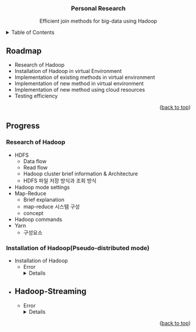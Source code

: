 <!-- Improved compatibility of back to top link: See: https://github.com/othneildrew/Best-README-Template/pull/73 -->
<a name="readme-top"></a>
<!--
*** Thanks for checking out the Best-README-Template. If you have a suggestion
*** that would make this better, please fork the repo and create a pull request
*** or simply open an issue with the tag "enhancement".
*** Don't forget to give the project a star!
*** Thanks again! Now go create something AMAZING! :D
-->



<!-- PROJECT SHIELDS -->
<!--
*** I'm using markdown "reference style" links for readability.
*** Reference links are enclosed in brackets [ ] instead of parentheses ( ).
*** See the bottom of this document for the declaration of the reference variables
*** for contributors-url, forks-url, etc. This is an optional, concise syntax you may use.
*** https://www.markdownguide.org/basic-syntax/#reference-style-links
-->



<!-- PROJECT LOGO -->
<br />
<div align="center">

<h3 align="center">Personal Research</h3>

  <p align="center">
    Efficient join methods for big-data using Hadoop
  </p>
</div>



<!-- TABLE OF CONTENTS -->
<details>
  <summary>Table of Contents</summary>
  <ol>
    <li><a href="#roadmap">Roadmap</a></li>
    <li><a href="#progress">Progress</a></li>
  </ol>
</details>


<!-- ROADMAP -->
## Roadmap

- Research of Hadoop
- Installation of Hadoop in virtual Environment
- Implementation of existing methods in virtual environment
- Implementation of new method in virtual environment
- Implementation of new method using cloud resources
- Testing efficiency
<p align="right">(<a href="#readme-top">back to top</a>)</p>



<!-- PROGRESS -->
## Progress

### Research of Hadoop
- HDFS
  - Data flow
  - Read flow
  - Hadoop cluster brief information & Architecture
  - HDFS 파일 저장 방식과 조회 방식
- Hadoop mode settings
- Map-Reduce
  - Brief explanation
  - map-reduce 시스템 구성
  - concept
- Hadoop commands
- Yarn
  - 구성요소

### Installation of Hadoop(Pseudo-distributed mode)

- Installation of Hadoop
  - Error
    <details>
    <li></li>
    </details>
- Hadoop-Streaming
  - 
  - Error
    <details>
    <li>error : 2022-09-19 21:10:49,010 WARN hdfs.DataStreamer: DataStreamer Exception org.apache.hadoop.ipc.RemoteException(java.io.IOException): File /user/wordcountPJ/shakespeare/histories/kingrichardiii._COPYING_ could only be written to 0 of the 1 minReplication nodes. There are 0 datanode(s) running and 0 node(s) are excluded in this oper...</li>
    <li>해결 : /tmp 에 들어가서 전 파일 삭제하고 -> hadoop namenode -format 시키면 됨</li>
    </details>


<p align="right">(<a href="#readme-top">back to top</a>)</p>



<!-- MARKDOWN LINKS & IMAGES -->
<!-- https://www.markdownguide.org/basic-syntax/#reference-style-links -->
[contributors-shield]: https://img.shields.io/github/contributors/github_username/repo_name.svg?style=for-the-badge
[contributors-url]: https://github.com/github_username/repo_name/graphs/contributors
[forks-shield]: https://img.shields.io/github/forks/github_username/repo_name.svg?style=for-the-badge
[forks-url]: https://github.com/github_username/repo_name/network/members
[stars-shield]: https://img.shields.io/github/stars/github_username/repo_name.svg?style=for-the-badge
[stars-url]: https://github.com/github_username/repo_name/stargazers
[issues-shield]: https://img.shields.io/github/issues/github_username/repo_name.svg?style=for-the-badge
[issues-url]: https://github.com/github_username/repo_name/issues
[license-shield]: https://img.shields.io/github/license/github_username/repo_name.svg?style=for-the-badge
[license-url]: https://github.com/github_username/repo_name/blob/master/LICENSE.txt
[linkedin-shield]: https://img.shields.io/badge/-LinkedIn-black.svg?style=for-the-badge&logo=linkedin&colorB=555
[linkedin-url]: https://linkedin.com/in/linkedin_username
[product-screenshot]: images/screenshot.png
[Next.js]: https://img.shields.io/badge/next.js-000000?style=for-the-badge&logo=nextdotjs&logoColor=white
[Next-url]: https://nextjs.org/
[React.js]: https://img.shields.io/badge/React-20232A?style=for-the-badge&logo=react&logoColor=61DAFB
[React-url]: https://reactjs.org/
[Vue.js]: https://img.shields.io/badge/Vue.js-35495E?style=for-the-badge&logo=vuedotjs&logoColor=4FC08D
[Vue-url]: https://vuejs.org/
[Angular.io]: https://img.shields.io/badge/Angular-DD0031?style=for-the-badge&logo=angular&logoColor=white
[Angular-url]: https://angular.io/
[Svelte.dev]: https://img.shields.io/badge/Svelte-4A4A55?style=for-the-badge&logo=svelte&logoColor=FF3E00
[Svelte-url]: https://svelte.dev/
[Laravel.com]: https://img.shields.io/badge/Laravel-FF2D20?style=for-the-badge&logo=laravel&logoColor=white
[Laravel-url]: https://laravel.com
[Bootstrap.com]: https://img.shields.io/badge/Bootstrap-563D7C?style=for-the-badge&logo=bootstrap&logoColor=white
[Bootstrap-url]: https://getbootstrap.com
[JQuery.com]: https://img.shields.io/badge/jQuery-0769AD?style=for-the-badge&logo=jquery&logoColor=white
[JQuery-url]: https://jquery.com 
